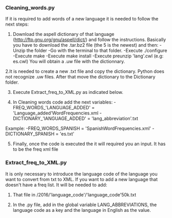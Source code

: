 
### Cleaning_words.py

If it is required to add words of a new language it is needed to follow the next steps:

1. Download the aspell dictionary of that language (http://ftp.gnu.org/gnu/aspell/dict/) and follow the instructions. Basically you have to download the .tar.bz2 file (the 5 is the newest) and then:
	-Unzip the folder
	-Go with the terminal to that folder.
	-Execute ./configure
	-Execute make
	-Execute make install
	-Execute preunzip 'lang'.cwl (e.g: es.cwl)
You will obtain a .uw file with the dictionnary.

2.It is needed to create a new .txt file and copy the dictionary. Python does not recognize .uw files. After that move the dictionary to the Dictionary folder.

3. Execute Extract_freq_to_XML.py as indicated below.

4. In Cleaning words code add the next variables:
	-FREQ_WORDS_'LANGUAGE_ADDED' = 'Language_added'WordFrequencies.xml
	-DICTIONARY_'lANGUAGE_ADDED' = 'lang_abbreviation'.txt

Example:
	-FREQ_WORDS_SPANISH = 'SpanishWordFrequencies.xml'
	-DICTIONARY_SPANISH = 'es.txt'

5. Finally, once the code is executed the it will required you an input. It has to be the freq xml file


### Extract_freq_to_XML.py

It is only necessary to introduce the language code of the language you want to convert from txt to XML.
If you want to add a new language that doesn't have a freq list. It will be needed to add:

1. That file in /2016/'language_code'/'language_code'50k.txt

2. In the .py file, add in the global variable LANG_ABBREVIATIONS, the language code as a key and the language in English as the value.
